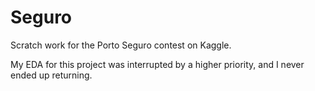 # Seguro
Scratch work for the Porto Seguro contest on Kaggle.

My EDA for this project was interrupted by a higher priority, and I never ended up returning.
